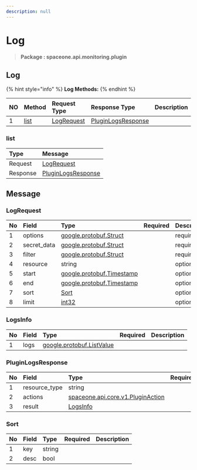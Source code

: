 ```yaml
---
description: null
---
```


# Log

> **Package : spaceone.api.monitoring.plugin**

## Log

{% hint style="info" %}
**Log Methods:**
{% endhint %}

| NO | Method | Request Type | Response Type | Description |
| :--- | :--- | :--- | :--- | :--- |
| 1 | [list](log.md#list) | [LogRequest](log.md#logrequest) | [PluginLogsResponse](log.md#pluginlogsresponse) |  |

### list

| Type | Message |
| :--- | :--- |
| Request | [LogRequest](log.md#logrequest) |
| Response | [PluginLogsResponse](log.md#pluginlogsresponse) |

## Message

### LogRequest

| No | Field | Type | Required | Description |
| :--- | :--- | :--- | :--- | :--- |
| 1 | options | [google.protobuf.Struct](https://github.com/protocolbuffers/protobuf/blob/master/src/google/protobuf/struct.proto) |  | required |
| 2 | secret\_data | [google.protobuf.Struct](https://github.com/protocolbuffers/protobuf/blob/master/src/google/protobuf/struct.proto) |  | required |
| 3 | filter | [google.protobuf.Struct](https://github.com/protocolbuffers/protobuf/blob/master/src/google/protobuf/struct.proto) |  | required |
| 4 | resource | string |  | optional |
| 5 | start | [google.protobuf.Timestamp](https://github.com/protocolbuffers/protobuf/blob/master/src/google/protobuf/timestamp.proto) |  | optional |
| 6 | end | [google.protobuf.Timestamp](https://github.com/protocolbuffers/protobuf/blob/master/src/google/protobuf/timestamp.proto) |  | optional |
| 7 | sort | [Sort](log.md#sort) |  | optional |
| 8 | limit | [int32](https://github.com/protocolbuffers/protobuf/blob/master/src/google/protobuf/type.proto) |  | optional |

### LogsInfo

| No | Field | Type | Required | Description |
| :--- | :--- | :--- | :--- | :--- |
| 1 | logs | [google.protobuf.ListValue](https://developers.google.com/protocol-buffers/docs/reference/overview) |  |  |

### PluginLogsResponse

| No | Field | Type | Required | Description |
| :--- | :--- | :--- | :--- | :--- |
| 1 | resource\_type | string |  | required |
| 2 | actions | [spaceone.api.core.v1.PluginAction](../../core/v1/plugin.md##pluginaction) |  | optional |
| 3 | result | [LogsInfo](log.md#logsinfo) |  | required |

### Sort

| No | Field | Type | Required | Description |
| :--- | :--- | :--- | :--- | :--- |
| 1 | key | string |  |  |
| 2 | desc | bool |  |  |

